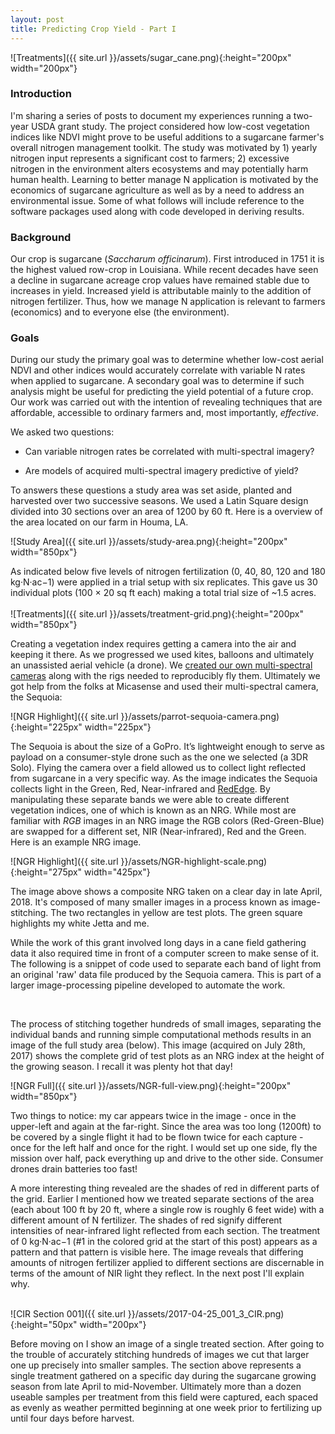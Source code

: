 ```yaml
---
layout: post
title: Predicting Crop Yield - Part I
---
```


![Treatments]({{ site.url }}/assets/sugar_cane.png){:height="200px" width="200px"} 

### Introduction

I'm sharing a series of posts to document my experiences running a two-year USDA grant study. The project considered how low-cost vegetation indices like NDVI might prove to be useful additions to a sugarcane farmer's overall nitrogen management toolkit. The study was motivated by 1) yearly nitrogen input represents a significant cost to farmers; 2) excessive nitrogen in the environment alters ecosystems and may potentially harm human health. Learning to better manage N application is motivated by the economics of sugarcane agriculture as well as by a need to address an environmental issue. Some of what follows will include reference to the software packages used along with code developed in deriving results.   

### Background

Our crop is sugarcane (*Saccharum officinarum*). First introduced in 1751 it is the highest valued row-crop in Louisiana. While recent decades have seen a decline in sugarcane acreage crop values have remained stable due to increases in yield. Increased yield is attributable mainly to the addition of nitrogen fertilizer. Thus, how we manage N application is relevant to farmers (economics) and to everyone else (the environment). 
 
### Goals
During our study the primary goal was to determine whether low-cost aerial NDVI and other indices would accurately correlate with variable N rates when applied to sugarcane. A secondary goal was to determine if such analysis might be useful for predicting the yield potential of a future crop. Our work was carried out with the intention of revealing techniques that are affordable, accessible to ordinary farmers and, most importantly, *effective*.

We asked two questions:

* Can variable nitrogen rates be correlated with multi-spectral imagery?

* Are models of acquired multi-spectral imagery predictive of yield?


 To answers these questions a study area was set aside, planted and harvested over two successive seasons. We used a Latin Square design divided into 30 sections over an area of 1200 by 60 ft. Here is a overview of the area located on our farm in Houma, LA.

![Study Area]({{ site.url }}/assets/study-area.png){:height="200px" width="850px"} 

As indicated below five levels of nitrogen fertilization (0, 40, 80, 120 and 180 kg·N·ac−1) were applied in a trial setup with six replicates. This gave us 30 individual plots (100 × 20 sq ft each) making a total trial size of ~1.5 acres.
<br />  
![Treatments]({{ site.url }}/assets/treatment-grid.png){:height="200px" width="850px"} 
<br />  

Creating a vegetation index requires getting a camera into the air and keeping it there. As we progressed we used kites, balloons and ultimately an unassisted aerial vehicle (a drone). We [created our own multi-spectral cameras](https://publiclab.org/wiki/near-infrared-camera) along with the rigs needed to reproducibly fly them. Ultimately we got help from the folks at Micasense and used their multi-spectral camera, the Sequoia:

![NGR Highlight]({{ site.url }}/assets/parrot-sequoia-camera.png){:height="225px" width="225px"}

The Sequoia is about the size of a GoPro. It’s lightweight enough to serve as payload on a consumer-style drone such as the one we selected (a 3DR Solo). Flying the camera over a field allowed us to collect light reflected from sugarcane in a very specific way. As the image indicates the Sequoia collects light in the Green, Red, Near-infrared and [RedEdge](https://en.wikipedia.org/wiki/Red_edge). By manipulating these separate bands we were able to create different vegetation indices, one of which is known as an NRG. While most are familiar with *RGB* images in an NRG image the RGB colors (Red-Green-Blue) are swapped for a different set, NIR (Near-infrared), Red and the Green. Here is an example NRG image.

![NGR Highlight]({{ site.url }}/assets/NGR-highlight-scale.png){:height="275px" width="425px"}

The image above shows a composite NRG taken on a clear day in late April, 2018. It's composed of many smaller images in a process known as image-stitching. The two rectangles in yellow are test plots. The green square highlights my white Jetta and me. 

While the work of this grant involved long days in a cane field gathering data it also required time in front of a computer screen to make sense of it. The following is a snippet of code used to separate each band of light from an original 'raw' data file produced by the Sequoia camera. This is part of a larger image-processing pipeline developed to automate the work.
<br />  

<!-- {% highlight python %} {% endhighlight %} -->
<script src="https://gist.github.com/geraldmc/1d3f059a33a30caf73a7f0446892f76f.js"></script>
<br />  

The process of stitching together hundreds of small images, separating the individual bands and running simple computational methods results in an image of the full study area (below). This image (acquired on July 28th, 2017) shows the complete grid of test plots as an NRG index at the height of the growing season. I recall it was plenty hot that day!

![NGR Full]({{ site.url }}/assets/NGR-full-view.png){:height="200px" width="850px"} 

Two things to notice: my car appears twice in the image - once in the upper-left and again at the far-right. Since the area was too long (1200ft) to be covered by a single flight it had to be flown twice for each capture - once for the left half and once for the right. I would set up one side, fly the mission over half, pack everything up and drive to the other side. Consumer drones drain batteries too fast!

A more interesting thing revealed are the shades of red in different parts of the grid. Earlier I mentioned how we treated separate sections of the area (each about 100 ft by 20 ft, where a single row is roughly 6 feet wide) with a different amount of N fertilizer. The shades of red signify different intensities of near-infrared light reflected from each section. The treatment of 0 kg·N·ac−1 (#1 in the colored grid at the start of this post) appears as a pattern and that pattern is visible here. The image reveals that differing amounts of nitrogen fertilizer applied to different sections are discernable in terms of the amount of NIR light they reflect. In the next post I'll explain why.    

<br />  
![CIR Section 001]({{ site.url }}/assets/2017-04-25_001_3_CIR.png){:height="50px" width="200px"} 

Before moving on I show an image of a single treated section. After going to the trouble of accurately stitching hundreds of images we cut that larger one up precisely into smaller samples. The section above represents a single treatment gathered on a specific day during the sugarcane growing season from late April to mid-November. Ultimately more than a dozen useable samples per treatment from this field were captured, each spaced as evenly as weather permitted beginning at one week prior to fertilizing up until four days before harvest.